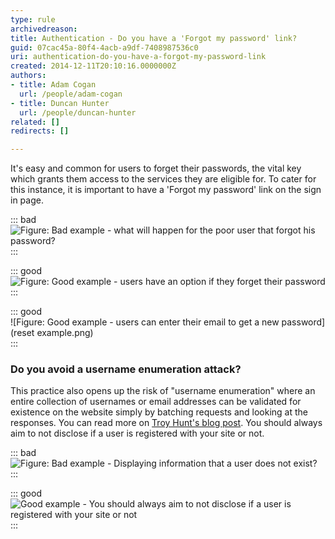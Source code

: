 ```yaml
---
type: rule
archivedreason: 
title: Authentication - Do you have a 'Forgot my password' link?
guid: 07cac45a-80f4-4acb-a9df-7408987536c0
uri: authentication-do-you-have-a-forgot-my-password-link
created: 2014-12-11T20:10:16.0000000Z
authors:
- title: Adam Cogan
  url: /people/adam-cogan
- title: Duncan Hunter
  url: /people/duncan-hunter
related: []
redirects: []

---
```


It's easy and common for users to forget their passwords, the vital key which grants                     them access to the services they are eligible for. To cater for this instance, it                     is important to have a 'Forgot my password' link on the sign in page.

<!--endintro-->


::: bad  
![Figure: Bad example - what will happen for the poor user that forgot his password?](bad.png)  
:::


::: good  
![Figure: Good example - users have an option if they forget their password](good.png)  
:::


::: good  
![Figure: Good example - users can enter their email to get a new password](reset example.png)  
:::

### Do you avoid a username enumeration attack?


This practice also opens up the risk of "username enumeration" where an entire collection of usernames or email addresses can be validated for existence on the website simply by batching requests and looking at the responses. You can read more on     [Troy Hunt's blog post](http://www.troyhunt.com/2012/05/everything-you-ever-wanted-to-know.html). You should always aim to not disclose if a user is registered with your site or not.


::: bad  
![Figure: Bad example - Displaying information that a user does not exist?](2016-01-05\_15-20-06.png)  
:::


::: good  
![Good example - You should always aim to not disclose if a user is registered with your site or not](demo.png)  
:::
